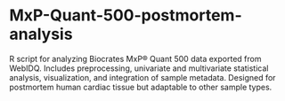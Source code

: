 # MxP-Quant-500-postmortem-analysis
R script for analyzing Biocrates MxP® Quant 500 data exported from WebIDQ. Includes preprocessing, univariate and multivariate statistical analysis, visualization, and integration of sample metadata. Designed for postmortem human cardiac tissue but adaptable to other sample types.
